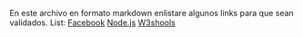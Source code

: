 En este archivo en formato markdown enlistare algunos links para que sean validados. 
List:
[Facebook](https://www.facebook.com/)
[Node.js](https://nodejs.org/es/)
[W3shools](https://www.w3schools.com/tags/lololol)
 